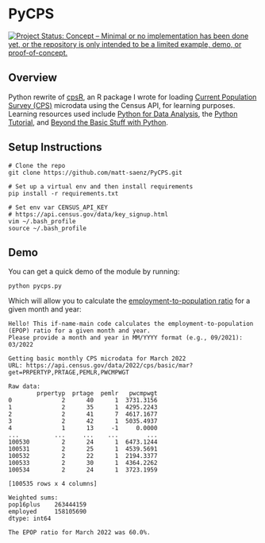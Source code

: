 # PyCPS

[![Project Status: Concept – Minimal or no implementation has been done yet, or the repository is only intended to be a limited example, demo, or proof-of-concept.](https://www.repostatus.org/badges/latest/concept.svg)](https://www.repostatus.org/#concept)

## Overview

Python rewrite of [cpsR](https://github.com/matt-saenz/cpsR), an R package I wrote for loading [Current Population Survey (CPS)](https://www.census.gov/programs-surveys/cps/about.html) microdata using the Census API, for learning purposes. Learning resources used include [Python for Data Analysis](https://www.oreilly.com/library/view/python-for-data/9781491957653/), the [Python Tutorial](https://docs.python.org/3.9/tutorial/index.html), and [Beyond the Basic Stuff with Python](https://nostarch.com/beyond-basic-stuff-python).

## Setup Instructions

```shell
# Clone the repo
git clone https://github.com/matt-saenz/PyCPS.git

# Set up a virtual env and then install requirements
pip install -r requirements.txt

# Set env var CENSUS_API_KEY
# https://api.census.gov/data/key_signup.html
vim ~/.bash_profile
source ~/.bash_profile
```

## Demo

You can get a quick demo of the module by running:

```
python pycps.py
```

Which will allow you to calculate the [employment-to-population ratio](https://www.bls.gov/cps/definitions.htm#epop) for a given month and year:

```
Hello! This if-name-main code calculates the employment-to-population (EPOP) ratio for a given month and year.
Please provide a month and year in MM/YYYY format (e.g., 09/2021): 03/2022

Getting basic monthly CPS microdata for March 2022
URL: https://api.census.gov/data/2022/cps/basic/mar?get=PRPERTYP,PRTAGE,PEMLR,PWCMPWGT

Raw data:
        prpertyp  prtage  pemlr   pwcmpwgt
0              2      40      1  3731.3156
1              2      35      1  4295.2243
2              2      41      7  4617.1677
3              2      42      1  5035.4937
4              1      13     -1     0.0000
...          ...     ...    ...        ...
100530         2      24      1  6473.1244
100531         2      25      1  4539.5691
100532         2      22      1  2194.3377
100533         2      30      1  4364.2262
100534         2      24      1  3723.1959

[100535 rows x 4 columns]

Weighted sums:
pop16plus    263444159
employed     158105690
dtype: int64

The EPOP ratio for March 2022 was 60.0%.
```
